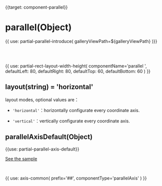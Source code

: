 
{{target: component-parallel}}

# parallel(Object)

{{ use: partial-parallel-introduce(
    galleryViewPath=${galleryViewPath}
)}}

<br>
<br>

{{ use: partial-rect-layout-width-height(
    componentName='parallel ',
    defaultLeft: 80,
    defaultRight: 80,
    defaultTop: 60,
    defaultBottom: 60
) }}


## layout(string) = 'horizontal'

layout modes, optional values are：

+ `'horizontal'`：horizontally configurate every coordinate axis.

+ `'vertical'`：vertically configurate every coordinate axis.


## parallelAxisDefault(Object)

{{use: partial-parallel-axis-default}}

[See the sample](${galleryEditorPath}doc-example/parallel-all&edit=1&reset=1)

<br>

{{ use: axis-common(
    prefix='##',
    componentType='parallelAxis'
) }}